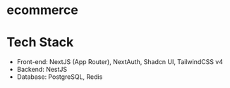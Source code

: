 # ecommerce

# Tech Stack

- Front-end: NextJS (App Router), NextAuth, Shadcn UI, TailwindCSS v4
- Backend: NestJS
- Database: PostgreSQL, Redis
